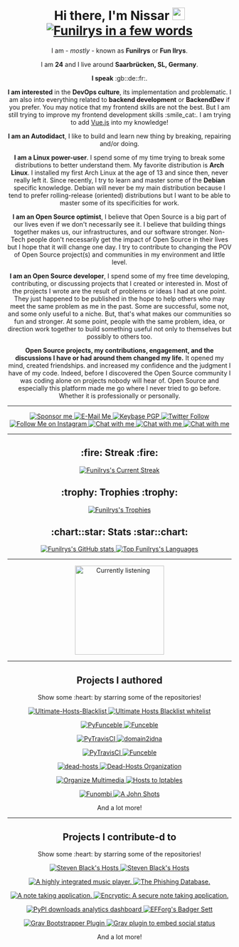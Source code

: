<h1 align="center">
    Hi there, I'm Nissar <img src="https://media.giphy.com/media/hvRJCLFzcasrR4ia7z/giphy.gif" width="28">
    <br/>
    <a href="https://git.io/typing-svg">
        <img
            src="https://readme-typing-svg.herokuapp.com?color=%23F77C15&duration=3000&center=true&width=500&lines=%F0%9F%91%93+Always+learning+things.+%F0%9F%91%93;%F0%9F%A7%B1+Always+breaking+things.+%F0%9F%A7%B1;%F0%9F%9B%A0%EF%B8%8F+Always+repairing+things.+%F0%9F%9B%A0%EF%B8%8F;%F0%9F%93%9A+Autodidact.+%F0%9F%93%9A;%F0%9F%A7%99%E2%80%8D%E2%99%82%EF%B8%8F+Linux+Power+user.+%F0%9F%A7%99%E2%80%8D%E2%99%82%EF%B8%8F;%F0%9F%9A%80+Backend+Developer.+%F0%9F%9A%80;%F0%9F%93%A1+Open+Source+Optimist.+%F0%9F%93%A1;%F0%9F%91%A8%E2%80%8D%F0%9F%92%BB+Open+Source+Developer.+%F0%9F%91%A8%E2%80%8D%F0%9F%92%BB"
            alt="Funilrys in a few words"
        >
    </a>
</h1>


<p align="center">
    I am - <i>mostly</i> - known as <b>Funilrys</b> or <b>Fun Ilrys</b>.
</p>

<p align="center">
    I am <b>24</b> and I live around <b>Saarbrücken, SL, Germany</b>.
</p>

<p align="center">
    <b>I speak</b> :gb::de::fr:.
</p>

<p align="center">
    <b>I am interested</b> in the <b>DevOps culture</b>, its implementation and
    problematic.
    I am also into everything related to <b>backend development</b> or
    <b>BackendDev</b> if you prefer. You may notice that my frontend skills
    are not the best. But I am still trying to improve my frontend development
    skills :smile_cat:. I am trying to add <a href="https://vuejs.org/">Vue.js</a>
    into my knowledge!
</p>

<p align="center">
    <b>I am an Autodidact</b>, I like to build and learn new thing by breaking,
    repairing and/or doing.
</p>

<p align="center">
    <b>I am a Linux power-user</b>. I spend some of my time trying to break some
    distributions to better understand them. My favorite distribution is
    <b>Arch Linux</b>. I installed my first Arch Linux at the age of 13 and
    since then, never really left it. Since recently, I try to learn and master
    some of the <b>Debian</b> specific knowledge. Debian will never be my main
    distribution because I tend to prefer rolling-release (oriented)
    distributions but I want to be able to master some of its specificities
    for work.
</p>

<p align="center">
    <b>I am an Open Source optimist</b>, I believe that Open Source is a big
    part of our lives even if we don't necessarily see it.  I believe that
    building things together makes us, our infrastructures, and our software
    stronger.
    Non-Tech people don't necessarily get the impact of Open Source in their
    lives but I hope that it will change one day. I try to contribute to
    changing the POV of Open Source project(s) and communities in my environment
    and little level.
</p>

<p align="center">
    <b>I am an Open Source developer</b>, I spend some of my free time
    developing, contributing, or discussing projects that I created or
    interested in. Most of the projects I wrote are the result of problems or
    ideas I had at one point. They just happened to be published in the hope
    to help others who may meet the same problem as me in the past. Some are
    successful, some not, and some only useful to a niche. But, that's what
    makes our communities so fun and stronger. At some point, people with the
    same problem, idea, or direction work together to build something useful
    not only to themselves but possibly to others too.
</p>

<p align="center">
    <b>Open Source projects, my contributions, engagement, and the discussions
    I have or had around them changed my life.</b> It opened my mind, created
    friendships. and increased my confidence and the judgment I have of my code.
    Indeed, before I discovered the Open Source community I was coding alone on
    projects nobody will hear of. Open Source and especially this platform made
    me go where I never tried to go before. Whether it is professionally or personally.
</p>


---

<p align="center">
    <a href="https://github.com/sponsors/funilrys">
        <img
            src="https://img.shields.io/badge/Sponsor-Funilrys-2a8?style=for-the-badge&logo=github-sponsors&logoColor=EA4AAA&color=EA4AAA" alt="Sponsor me"
        >
    </a>
    <a href="https://mailhide.io/e/mwmMLRu6">
        <img
            src="https://img.shields.io/badge/Email-Funilrys-2a8?style=for-the-badge&logo=gmail&logoColor=white"
            alt="E-Mail Me"
        >
    </a>
    <a href="https://keybase.io/funilrys/pgp_keys.asc?fingerprint=95e844373b327c12253ec6e30d8bfef5515c00c6">
        <img
            alt="Keybase PGP"
            src="https://img.shields.io/keybase/pgp/funilrys?label=PGP&style=for-the-badge&logo=gnuprivacyguard"
        >
    </a>
    <a href="https://twitter.com/funilrys">
        <img
            alt="Twitter Follow"
            src="https://img.shields.io/twitter/follow/funilrys?color=1DA1F2&logo=twitter&label=Twitter&style=for-the-badge"
        >
    </a>
    <a href="https://instagram.com/fun.ilrys">
        <img
            src="https://img.shields.io/static/v1?color=E4405F&logo=instagram&label=Instagram&message=fun.ilrys&style=for-the-badge"
            alt="Follow Me on Instagram"
        >
    </a>
    <a href="https://keybase.io/funilrys/chat">
        <img
            src="https://img.shields.io/badge/Keybase-Funilrys-2a8?style=for-the-badge&logo=keybase&logoColor=white&color=gold"
            alt="Chat with me"
        >
    </a>
    <a href="https://t.me/funilrys">
        <img
            src="https://img.shields.io/static/v1?color=26A5E4&logo=telegram&label=Telegram&message=Funilrys&style=for-the-badge"
            alt="Chat with me"
        >
    </a>
    <a href="https://matrix.to/#/@funilrys:matrix.org">
        <img
            src="https://img.shields.io/badge/Element-Funilrys-2a8?style=for-the-badge&logo=element&logoColor=0DBD8B&color=0DBD8B"
            alt="Chat with me"
        >
    </a>
</p>

---

<h2 align="center">
    :fire: Streak :fire:
</h2>
<p align="center">
    <a href="https://github.com/DenverCoder1/github-readme-streak-stats">
        <img
            src="https://github-readme-streak-stats.herokuapp.com?user=funilrys&theme=radical&date_format=M%20j%5B%2C%20Y%5D"
            alt="Funilrys&#39;s Current Streak"
        >
    </a>
</p>

<h2 align="center">
    :trophy: Trophies :trophy:
</h2>

<p align="center">
    <a href="https://github.com/ryo-ma/github-profile-trophy">
        <img
            src="https://github-profile-trophy.vercel.app/?username=funilrys&theme=radical&no-frame=false"
            alt="Funilrys&#39;s Trophies"
        >
    </a>
</p>

<h2 align="center">
    :chart::star: Stats :star::chart:
</h2>

<p align="center">
    <a href="https://github.com/anuraghazra/github-readme-stats">
        <img
            src="https://github-readme-stats.vercel.app/api?username=funilrys&count_private=true&theme=radical&show_icons=true&include_all_commits=true"
            alt="Funilrys&#39;s GitHub stats"
        >
    </a>
    <a href="https://github.com/anuraghazra/github-readme-stats">
        <img
            src="https://github-readme-stats.vercel.app/api/top-langs/?username=funilrys&langs_count=50&theme=radical&show_icons=true&include_all_commits=true&layout=compact"
            alt="Top Funilrys&#39;s Languages"
        >
    </a>
</p>

---

<p align="center">
   <a href="https://github.com/kittinan/spotify-github-profile">
        <img
            height="200"
            src="https://spotify-github-profile.vercel.app/api/view?uid=31reclwfx3s5qxtwmjig2v23mihm&cover_image=true&theme=compact"
            alt="Currently listening"
        >
    </a>
</p>

---

<h2 align="center">
    Projects I authored
</h2>

<p align="center">
    Show some :heart: by starring some of the repositories!
</p>

<p align="center">
    <a href="https://github.com/ultimate-hosts-blacklist/Ultimate.Hosts.Blacklist">
        <img
            src="https://github-readme-stats.vercel.app/api/pin/?username=Ultimate-Hosts-Blacklist&repo=Ultimate.Hosts.Blacklist&theme=radical&show_owner=false"
            alt="Ultimate-Hosts-Blacklist"
        >
    </a>
    <a href="https://github.com/ultimate-hosts-blacklist/whitelist">
        <img
            src="https://github-readme-stats.vercel.app/api/pin/?username=ultimate-hosts-blacklist&repo=whitelist&theme=radical&show_owner=true"
            alt="Ultimate Hosts Blacklist whitelist"
        >
    </a>
</p>

<p align="center">
    <a href="https://github.com/funilrys/PyFunceble">
        <img
            src="https://github-readme-stats.vercel.app/api/pin/?username=funilrys&repo=PyFunceble&theme=radical&show_owner=true"
            alt="PyFunceble"
        >
    </a>
    <a href="https://github.com/funilrys/Funceble">
        <img
            src="https://github-readme-stats.vercel.app/api/pin/?username=funilrys&repo=Funceble&theme=radical&show_owner=true"
            alt="Funceble"
        >
    </a>
</p>

<p align="center">
    <a href="https://github.com/funilrys/PyTravisCI">
        <img
            src="https://github-readme-stats.vercel.app/api/pin/?username=funilrys&repo=PyTravisCI&theme=radical&show_owner=true"
            alt="PyTravisCI">
        </a>
    <a href="https://github.com/PyFunceble/domain2idna">
        <img src="https://github-readme-stats.vercel.app/api/pin/?username=PyFunceble&repo=domain2idna&theme=radical&show_owner=true"
        alt="domain2idna">
    </a>
</p>

<p align="center">
    <a href="https://github.com/PyFunceble/adblock-decoder">
        <img
            src="https://github-readme-stats.vercel.app/api/pin/?username=PyFunceble&repo=adblock-decoder&theme=radical&show_owner=true"
            alt="PyTravisCI"
        >
    </a>
    <a href="https://github.com/PyFunceble/user_agent">
        <img
            src="https://github-readme-stats.vercel.app/api/pin/?username=PyFunceble&repo=user_agents&theme=radical&show_owner=true"
            alt="Funceble"
        >
    </a>
</p>

<p align="center">
    <a href="https://github.com/funilrys/dead-hosts">
        <img
            src="https://github-readme-stats.vercel.app/api/pin/?username=funilrys&repo=dead-hosts&theme=radical&show_owner=true"
            alt="dead-hosts"
        >
    </a>
    <a href="https://github.com/dead-hosts">
        <img
            src="https://github-readme-stats.vercel.app/api/pin/?username=dead-hosts&repo=dev-center&theme=radical&show_owner=true"
            alt="Dead-Hosts Organization"
        >
    </a>
</p>

<p align="center">
    <a href="https://github.com/funilrys/organize-multimedia">
        <img
            src="https://github-readme-stats.vercel.app/api/pin/?username=funilrys&repo=organize-multimedia&theme=radical&show_owner=true"
            alt="Organize Multimedia"
        >
    </a>
    <a href="https://github.com/funilrys/hosts2iptables">
        <img
            src="https://github-readme-stats.vercel.app/api/pin/?username=funilrys&repo=hosts2iptables&theme=radical&show_owner=true"
            alt="Hosts to Iptables"
        >
    </a>
</p>

<p align="center">
    <a href="https://github.com/funilrys/funombi">
        <img
            src="https://github-readme-stats.vercel.app/api/pin/?username=funilrys&repo=funombi&theme=radical&show_owner=true"
            alt="Funombi"
        >
    </a>
    <a href="https://github.com/funilrys/A-John-Shots">
        <img
            src="https://github-readme-stats.vercel.app/api/pin/?username=funilrys&repo=A-John-Shots&theme=radical&show_owner=true"
            alt="A John Shots"
        >
    </a>
</p>

<p align="center">
    And a lot more!
</p>

---

<h2 align="center">
    Projects I contribute-d to
</h2>

<p align="center">
    Show some :heart: by starring some of the repositories!
</p>

<p align="center">
    <a href="https://github.com/StevenBlack/hosts">
        <img
            src="https://github-readme-stats.vercel.app/api/pin/?username=StevenBlack&repo=hosts&theme=radical&show_owner=true"
            alt="Steven Black's Hosts"
        >
    </a>
    <a href="https://github.com/ColorlibHQ/gentelella">
        <img
            src="https://github-readme-stats.vercel.app/api/pin/?username=ColorlibHQ&repo=gentelella&theme=radical&show_owner=true"
            alt="Steven Black's Hosts"
        >
    </a>
</p>

<p align="center">
    <a href="https://github.com/EragonJ/Kaku">
        <img
            src="https://github-readme-stats.vercel.app/api/pin/?username=EragonJ&repo=Kaku&theme=radical&show_owner=true"
            alt="A highly integrated music player."
        >
    </a>
    <a href="https://github.com/mitchellkrogza/Phishing.Database">
        <img
            src="https://github-readme-stats.vercel.app/api/pin/?username=mitchellkrogza&repo=Phishing.Database&theme=radical&show_owner=true"
            alt="The Phishing Database."
        >
    </a>
</p>

<p align="center">
    <a href="https://github.com/Laverna/laverna">
        <img
            src="https://github-readme-stats.vercel.app/api/pin/?username=laverna&repo=laverna&theme=radical&show_owner=true"
            alt="A note taking application."
        >
    </a>
    <a href="https://github.com/encryptic-team/encryptic">
        <img
            src="https://github-readme-stats.vercel.app/api/pin/?username=encryptic-team&repo=encryptic&theme=radical&show_owner=true" alt="Encryptic: A secure note taking application."
        >
    </a>
</p>

<p align="center">
    <a href="https://github.com/crflynn/pypistats.org">
        <img
            src="https://github-readme-stats.vercel.app/api/pin/?username=crflynn&repo=pypistats.org&theme=radical&show_owner=true"
            alt="PyPI downloads analytics dashboard"
        >
    </a>
    <a href="https://github.com/EFForg/badger-sett">
        <img
            src="https://github-readme-stats.vercel.app/api/pin/?username=EFForg&repo=badger-sett&theme=radical&show_owner=true"
            alt="EFForg's Badger Sett"
        >
    </a>
</p>

<p align="center">
    <a href="https://github.com/getgrav/grav-plugin-bootstrapper">
        <img
            src="https://github-readme-stats.vercel.app/api/pin/?username=getgrav&repo=grav-plugin-bootstrapper&theme=radical&show_owner=true"
            alt="Grav Bootstrapper Plugin"
        >
    </a>
    <a href="https://github.com/Nebulius/grav-plugin-static-social-embeds">
        <img
            src="https://github-readme-stats.vercel.app/api/pin/?username=Nebulius&repo=grav-plugin-static-social-embeds&theme=radical&show_owner=false"
            alt="Grav plugin to embed social status"
        >
    </a>
</p>

<p align="center">
    And a lot more!
</p>


<!--
**funilrys/funilrys** is a ✨ _special_ ✨ repository because its `README.md` (this file) appears on your GitHub profile.

Here are some ideas to get you started:

- 🔭 I’m currently working on ...
- 🌱 I’m currently learning ...
- 👯 I’m looking to collaborate on ...
- 🤔 I’m looking for help with ...
- 💬 Ask me about ...
- 📫 How to reach me: ...
- 😄 Pronouns: ...
- ⚡ Fun fact: ...
-->
